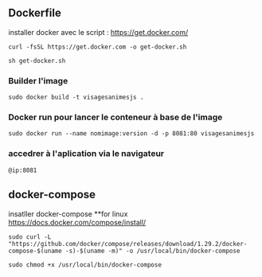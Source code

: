 ## Dockerfile
installer docker avec le script : https://get.docker.com/

```curl -fsSL https://get.docker.com -o get-docker.sh```

```sh get-docker.sh```

### Builder l'image
```sudo docker build -t visagesanimesjs .```
### Docker run pour lancer le conteneur à base de l'image

```sudo docker run --name nomimage:version -d -p 8081:80 visagesanimesjs```
### accedrer à l'aplication via le navigateur
```@ip:8081``` 


## docker-compose
insatller docker-compose **for linux https://docs.docker.com/compose/install/

```sudo curl -L "https://github.com/docker/compose/releases/download/1.29.2/docker-compose-$(uname -s)-$(uname -m)" -o /usr/local/bin/docker-compose```

```sudo chmod +x /usr/local/bin/docker-compose```